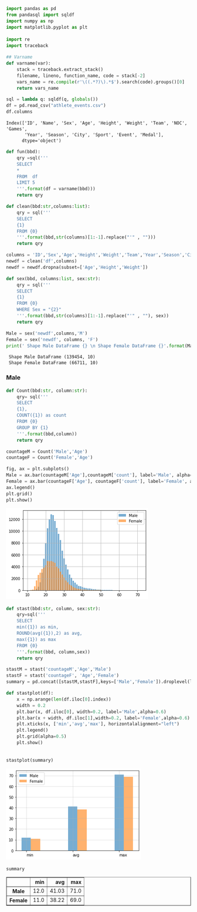 ```python
import pandas as pd
from pandasql import sqldf 
import numpy as np
import matplotlib.pyplot as plt

import re
import traceback
```


```python
## Varname
def varname(var):
    stack = traceback.extract_stack()
    filename, lineno, function_name, code = stack[-2]
    vars_name = re.compile(r'\((.*?)\).*$').search(code).groups()[0]
    return vars_name
```


```python
sql = lambda q: sqldf(q, globals())
df = pd.read_csv("athlete_events.csv")
df.columns
```




    Index(['ID', 'Name', 'Sex', 'Age', 'Height', 'Weight', 'Team', 'NOC', 'Games',
           'Year', 'Season', 'City', 'Sport', 'Event', 'Medal'],
          dtype='object')




```python
def fun(bbd):
    qry =sql('''
    SELECT
    *
    FROM  df
    LIMIT 5
    '''.format(df = varname(bbd)))
    return qry
```


```python
def clean(bbd:str,columns:list):
    qry = sql('''
    SELECT
    {1}
    FROM {0}
    '''.format(bbd,str(columns)[1:-1].replace("'" , "")))
    return qry
```


```python
columns = 'ID','Sex','Age','Height','Weight','Team','Year','Season','City','Sport'
newdf = clean('df',columns)
newdf = newdf.dropna(subset=['Age','Height','Weight'])
```


```python
def sex(bbd, columns:list, sex:str):
    qry = sql('''
    SELECT
    {1}
    FROM {0}
    WHERE Sex = "{2}"
    '''.format(bbd,str(columns)[1:-1].replace("'" , ""), sex))
    return qry
```


```python
Male = sex('newdf',columns,'M')
Female = sex('newdf', columns, 'F')
print(' Shape Male DataFrame {} \n Shape Female DataFrame {}'.format(Male.shape, Female.shape))
```

     Shape Male DataFrame (139454, 10) 
     Shape Female DataFrame (66711, 10)
    

### Male


```python
def Count(bbd:str, column:str):
    qry= sql('''
    SELECT
    {1},
    COUNT({1}) as count
    FROM {0}
    GROUP BY {1}
    '''.format(bbd,column))
    return qry
```


```python
countageM = Count('Male','Age')
countageF = Count('Female','Age')
```


```python
fig, ax = plt.subplots()
Male = ax.bar(countageM['Age'],countageM['count'], label='Male', alpha=0.6)
Female = ax.bar(countageF['Age'], countageF['count'], label='Female', alpha=0.6)
ax.legend()
plt.grid()
plt.show()
```


    
![png](output_11_0.png)
    



```python
def stast(bbd:str, column, sex:str):
    qry=sql('''
    SELECT
    min({1}) as min,
    ROUND(avg({1}),2) as avg,
    max({1}) as max
    FROM {0}
    '''.format(bbd, column,sex))
    return qry
```


```python
stastM = stast('countageM','Age','Male')
stastF = stast('countageF', 'Age','Female')
summary = pd.concat([stastM,stastF],keys=['Male','Female']).droplevel(level=1)
```


```python
def stastplot(df):
    x = np.arange(len(df.iloc[0].index))
    width = 0.2
    plt.bar(x, df.iloc[0], width=0.2, label='Male',alpha=0.6)
    plt.bar(x + width, df.iloc[1],width=0.2, label='Female',alpha=0.6)
    plt.xticks(x, ['min','avg','max'], horizontalalignment="left")
    plt.legend()
    plt.grid(alpha=0.5)
    plt.show()
    
```


```python
stastplot(summary)
```


    
![png](output_15_0.png)
    



```python
summary
```




<div>
<style scoped>
    .dataframe tbody tr th:only-of-type {
        vertical-align: middle;
    }

    .dataframe tbody tr th {
        vertical-align: top;
    }

    .dataframe thead th {
        text-align: right;
    }
</style>
<table border="1" class="dataframe">
  <thead>
    <tr style="text-align: right;">
      <th></th>
      <th>min</th>
      <th>avg</th>
      <th>max</th>
    </tr>
  </thead>
  <tbody>
    <tr>
      <th>Male</th>
      <td>12.0</td>
      <td>41.03</td>
      <td>71.0</td>
    </tr>
    <tr>
      <th>Female</th>
      <td>11.0</td>
      <td>38.22</td>
      <td>69.0</td>
    </tr>
  </tbody>
</table>
</div>




```python

```
